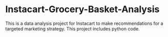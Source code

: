 # Instacart-Grocery-Basket-Analysis
This is a data analysis project for Instacart to make recommendations for a targeted marketing strategy. This project includes python code.
